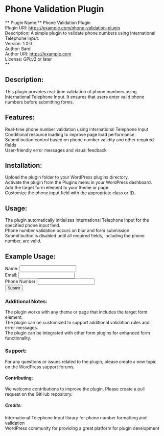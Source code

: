 # Phone Validation Plugin

**
Plugin Name:** Phone Validation Plugin  
Plugin URI: https://example.com/phone-validation-plugin  
Description: A simple plugin to validate phone numbers using International Telephone Input.  
Version: 1.0.0  
Author: Bard  
Author URI: https://example.com  
License: GPLv2 or later  
**
## Description:  
This plugin provides real-time validation of phone numbers using International Telephone Input. It ensures that users enter valid phone numbers before submitting forms.

## Features:
Real-time phone number validation using International Telephone Input  
Conditional resource loading to improve page load performance  
Submit button control based on phone number validity and other required fields  
User-friendly error messages and visual feedback  

## Installation:
Upload the plugin folder to your WordPress plugins directory.  
Activate the plugin from the Plugins menu in your WordPress dashboard.  
Add the target form element to your theme or page.  
Customize the phone input field with the appropriate class or ID.  

## Usage:
The plugin automatically initializes International Telephone Input for the specified phone input field.  
Phone number validation occurs on blur and form submission.  
Submit button is disabled until all required fields, including the phone number, are valid.  

## Example Usage:
  <form id="phone-validation-form">  
    <label for="name">Name:</label>  
    <input type="text" id="name">  
    <br>  
    <label for="email">Email:</label>  
    <input type="email" id="email">  
    <br>  
    <label for="phone">Phone Number:</label>  
    <input type="tel" id="phone">  
    <span id="phoneError"></span>  
    <br>  
    <button type="submit">Submit</button>  
  </form>  

### Additional Notes:

The plugin works with any theme or page that includes the target form element.  
The plugin can be customized to support additional validation rules and error messages.  
The plugin can be integrated with other form plugins for enhanced form functionality.  

### Support:
For any questions or issues related to the plugin, please create a new topic on the WordPress support forums.

#### Contributing:
We welcome contributions to improve the plugin. Please create a pull request on the GitHub repository.

##### Credits:
International Telephone Input library for phone number formatting and validation  
WordPress community for providing a great platform for plugin development
